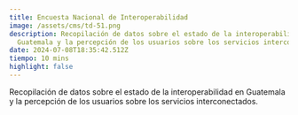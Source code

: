 ```yaml
---
title: Encuesta Nacional de Interoperabilidad
image: /assets/cms/td-51.png
description: Recopilación de datos sobre el estado de la interoperabilidad en
  Guatemala y la percepción de los usuarios sobre los servicios interconectados.
date: 2024-07-08T18:35:42.512Z
tiempo: 10 mins
highlight: false
---
```

<!--StartFragment-->

Recopilación de datos sobre el estado de la interoperabilidad en Guatemala y la percepción de los usuarios sobre los servicios interconectados.

<!--EndFragment-->